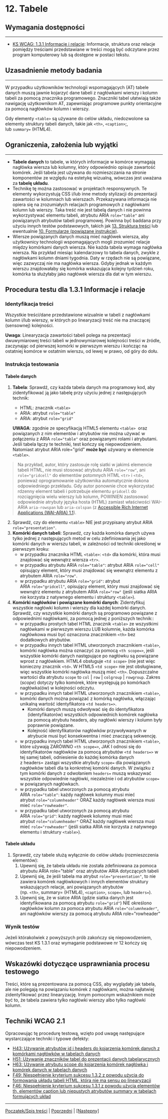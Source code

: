 # 12. Tabele

## Wymagania dostępności
--------------------------
-   [KS WCAG: 1.3.1 Informacje i relacje](https://wcag.lepszyweb.pl/#info-and-relationships): Informacje, struktura oraz relacje pomiędzy treściami przedstawiane w treści mogą być odczytane przez program komputerowy lub są dostępne w postaci tekstu.

## Uzasadnienie metody badania
------------------------------
W przypadku użytkowników technologii wspomagających (AT) tabele danych muszą jawnie kojarzyć dane tabeli z nagłówkami wierszy i kolumn tabeli za pomocą znacznika programowego. Znaczniki tabel ułatwiają także nawigację użytkownikom AT, zapewniając programowe punkty orientacyjne za pomocą nagłówków kolumn i wierszy.

Gdy elementy `<table>` są używane do celów układu, niedozwolone sa elementy struktury tabeli danych, takie jak `<th>`, `<caption>`;, lub `summary=` (HTML4).


## Ograniczenia, założenia lub wyjątki
--------------------------------------
-   **Tabele danych** to tabele, w których informacje w komórce wymagają nagłówka wiersza lub kolumny, który odpowiednio opisuje zawartość komórek. Jeśli tabela jest używana do rozmieszczania na stronie komponentów ze względu na estetykę wizualną, wówczas jest uważana za **tabelę układu**.
-   Technikę tę można zastosować w  projektach responsywnych. Te elementy wykorzystują CSS i/lub inne metody stylizacji do prezentacji zawartości w kolumnach lub wierszach. Przekazywana informacja nie opiera się na zrozumiałych relacjach programowych z nagłówkami kolumn lub wierszy. Taka treść nie jest tabelą danych i nie powinna wykorzystywać elementu tabeli, atrybutu ARIA `role="table"` ani powiązanych atrybutów tabeli programowej. Powinna być baddana przy użyciu innych testów podstawowych, takich jak [13. Struktura treści](13_StrukturaTresci.md) lub ewentualnie [10. Formularze (powiązane instrukcje)](ICT_10_formularze.md).
-   Wiersze powiązanych danych muszą mieć nagłówek wiersza, aby użytkownicy technologii wspomagających mogli zrozumieć relacje między komórkami danych wiersza. Nie każda tabela wymaga nagłówka wiersza. Na przykład miesiąc kalendarzowy to tabela danych, zwykle z nagłówkami kolumn dniami tygodnia. Daty w rzędach nie są powiązane, więc zazwyczaj nie ma nagłówka wiersza. Gdyby jednak w każdym wierszu znajdowałaby się komórka wskazująca kolejny tydzień roku, komórka ta służyłaby jako nagłówek wiersza dla dat w tym wierszu.

## Procedura testu dla 1.3.1 Informacje i relacje

### Identyfikacja treści
Wszystkie treści/dane przedstawione wizualnie w tabeli z nagłówkami kolumn i/lub wierszy, w których po linearyzacji treść nie ma znaczącej (sensownej) kolejności.

**Uwaga**: Linearyzacja zawartości tabeli polega na prezentacji dwuwymiarowej treści tabeli w jednowymiarowej kolejności treści w źródle, zaczynając od pierwszej komórki w pierwszym wierszu i kończąc na ostatniej komórce w ostatnim wierszu, od lewej w prawo, od góry do dołu.


### Instrukcja testowania

#### Tabele danych
1.  **Tabela**: Sprawdź, czy każda tabela danych ma programowy kod, aby zidentyfikować ją jako tabelę przy użyciu jednej z następujących technik:
    -   HTML: znacznik `<table>`
    -   ARIA: atrybut `role="table"`
    -   ARIA: atrybut `role="grid"`

    **UWAGA**: zgodnie ze specyfikacją HTML5 elementu `<table>`  oraz powiązanych z nim elementów i&nbsp;atrybutów nie można używać w połączeniu z&nbsp;ARIA `role="table"` oraz powiązanymi rolami i&nbsp;atrybutami. Jeśli tabela łączy te techniki, test kończy się niepowodzeniem. Natomiast atrybut ARIA role="grid" **może  być** używany w&nbsp;elemencie `<table>`.

> Na przykład, autor, który zastosuje rolę siatki w jakimś elemencie tabeli HTML, nie musi stosować atrybutu ARIA `role="row"`, ani `role="gridcell"` do elementów potomnych HTML `<tr>` i `<td>`, ponieważ oprogramowanie użytkownika automatycznie dokona odpowiedniego przekładu. Gdy autor ponownie chce wykorzystać rdzenny element tabeli i potrzebuje elementu `gridcell` do rozciągnięcia wielu wierszy lub kolumn, POWINIEN zastosować odpowiednie atrybuty języka hosta (HTML) zamiast właściwości WAI-ARIA `aria-rowspan`  lub `aria-colspan` (z [Accessible Rich Internet Applications (WAI-ARIA) 1.1](https://www.w3.org/TR/wai-aria-1.1/grid-0)).

2.  Sprawdź, czy do elementu `<table>` NIE jest przypisany atrybut ARIA `role="presentation"`.
3.  **Komórki danych tabeli**: Sprawdź, czy każda komórka danych używa tylko jednej z następujących metod w celu zdefiniowania jej jako komórki danych w wierszu tabeli, w zależności od techniki określonej w pierwszym kroku:
    -   w przypadku znacznika HTML `<table>`: `<td>` dla komórki, która musi znajdować się wewnątrz wiersza `<tr>`.
    -   w przypadku atrybutu ARIA `role="table"`: atrybut ARIA `role="cell"` opisujący element, który musi znajdować się wewnątrz elementu z atrybutem ARIA `role="row"`.
    -   w przypadku atrybutu ARIA `role="grid"`: atrybut ARIA `role="gridcell"`, opisujący element, który musi znajdować się wewnątrz elementu z atrybutem ARIA `role="row"` (jeśli siatka ARIA nie korzysta z natywnego elementu i struktury `<table>`).
4.  **Komórki nagłówków i powiązane komórki danych**: Zidentyfikuj wszystkie nagłówki kolumn i wierszy dla każdej komórki danych. Sprawdź, czy wszystkie komórki danych są programowo powiązane z odpowiednimi nagłówkami, za pomocą jednej z poniższych technik::
    -   w przypadku prostych tabel HTML znacznik `<table>` ze wszystkimi nagłówkami w pierwszym wierszu LUB kolumnie, każda komórka nagłówkowa musi być oznaczona znacznikiem `<th>` bez dodatkowych atrybutów.
    -   w przypadku innych tabel HTML utworzonych znacznikiem `<table>`, komórki nagłówka można oznaczyć za pomocą `<th scope=>`, jeśli wszystkie komórki danych następujące po nagłówku są powiązane wprost z nagłówkiem. HTML4 obsługuje `<td scope>` (nie jest więc konieczny znacznik `<td>`. W HTML5 `<td scope>` nie jest obsługiwane, więc wszystkie komórki nagłówka muszą mieć `<th>`. Dopuszczalne wartości dla atrybutu `scope` to `col` &vert; `row` &vert; `colgroup` &vert; `rowgroup`.  Zakres (*scope*) dotyczy tylko komórek, które występują po komórkach nagłówka(ów) w kolejności odczytu.
    -   w przypadku innych tabel HTML utworzonych znacznikiem `<table>`, komórki danych można powiązać z komórką nagłówka, włączając unikalną wartość identyfikatora `<td headers=>`.
        -   Komórki danych muszą odwoływać się do identyfikatora (identyfikatorów) wszystkich odpowiednich komórek nagłówka za pomocą atrybutu headers, aby nagłówki wierszy i kolumn były poprawnie powiązane.
        -   Kolejność identyfikatorów nagłówków przywoływanych w atrybucie musi być konsekwentna i mieć znaczącą sekwencję.
    -   w przypadku innych tabel HTML utworzonych znacznikiem `<table>`,  które używają ZARÓWNO `<th scope=>`, JAK I odnosi się do identyfikatorów nagłówków za pomocą atrybutów `<td headers=>` w tej samej tabeli, odniesienie do każdej komórka danych z headers= zastąpi wszystkie atrybuty `scope=` dla powiązanych nagłówków tabeli dla ta konkretnej komórki danych. W związku z tym komórki danych z odwołaniem `headers=` muszą wskazywać wszystkie odpowiednie nagłówki, niezależnie i od atrybutów `scope=` w powiązanych nagłówkach.
    -   w przypadku tabel utworzonych za pomocą atrybutu ARIA `role="table"`: każdy nagłówek kolumny musi mieć atrybut `role="columnheader"` ORAZ każdy nagłówek wiersza musi mieć `role="rowheader"`.
    -   w przypadku tabel utworzonych za pomocą atrybutu ARIA `role="grid"`: każdy nagłówek kolumny musi mieć atrybut `role="columnheader"` ORAZ każdy nagłówek wiersza musi mieć `role="rowheader"` (jeśli siatka ARIA nie korzysta z natywnego elementu i struktury `<table>`).

#### Tabele układu
1.  Sprawdź, czy tabele służą wyłącznie do celów układu (rozmieszczenia elementów):
    1.  Upewnij się, że tabela układu nie została zdefiniowana za pomoca atrybutu ARIA role="table" oraz atrybutów ARIA dotyczących tabeli
    2.  Upewnij się, że jeśli tabela ma atrybut `role="presentation"`, to nie zawiera komórek nagłówkowych i innych elementów struktury wskazujących relacje, ani powiązanych atrybutów (np. `<th>`, summary= (HTML4), `<caption>`, `scope=`, lub `headers=`).
    3.  Upewnij się, że w siatce ARIA (gdzie siatka danych jest identyfikowana za pomocą atrybutu `role="grid"`) NIE określono nagłówków kolumn za pomoca atrybutu ARIA `role="columnheader"`, ani nagłówków wierszy za pomocą atrybutu ARIA role="rowheader"

### Wynik testów
Jeżeli którakolwiek z powyższych prób zakończy się niepowodzeniem, wówczas test KS 1.3.1 oraz wymaganie podstawowe nr 12 kończy się niepowodzeniem.

##  Wskazówki dotyczące usprawniania procesu testowego

Treści, które są prezentowana za pomocą CSS, aby wyglądały jak tabela, ale nie polegają na powiązaniu komórek z nagłówkami, można najłatwiej zidentyfikować przez linearyzację. Innym pomocnym wskaźnikiem może być to, że tabela zawiera tylko nagłówki wierszy albo tylko nagłówki kolumn.


## Techniki WCAG 2.1
Opracowując tę procedurę testową, wzięto pod uwagę następujące wystarczające techniki i typowe defekty:
-   [H43: Używanie atrybutów id i headers do kojarzenia komórek danych z komórkami nagłówków w tabelach danych](https://www.w3.org/TR/WCAG20-TECHS/H43.html)
-   [H51: Używanie znaczników tabel do prezentacji danych tabelarycznych](https://www.w3.org/TR/WCAG20-TECHS/H51.html)
-   [H63: Używanie atrybutu scope do kojarzenia komórek nagłówka i komórek danych w tabelach danych](https://www.w3.org/TR/WCAG20-TECHS/H63.html)
-   [F49: Niespełnienie kryterium sukcesu 1.3.2 z powodu użycia do formowania układu tabeli HTML, która nie ma sensu po linearyzacji](https://www.w3.org/TR/WCAG20-TECHS/F49.html)
-   [F46: Niespełnienie kryterium sukcesu 1.3.1 z powodu użycia elementów th, elementów caption lub niepustych atrybutów summary w tabelach formujących układ](http://www.w3.org/TR/WCAG20-TECHS/F46.html)

----------------------------------------
[Początek/Spis treści](index.md) | [Poprzedni](ICT_11_tytuly-stron.md) | [[Następny]](ICT_13_struktura-tresci.md)
